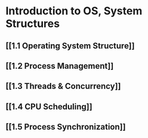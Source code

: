 
# Introduction to OS, System Structures

## [[1.1 Operating System Structure]]
## [[1.2 Process Management]]
## [[1.3 Threads & Concurrency]]
## [[1.4 CPU Scheduling]]
## [[1.5 Process Synchronization]]